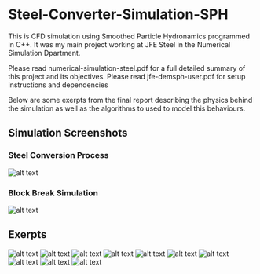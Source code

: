 # Steel-Converter-Simulation-SPH

This is CFD simulation using Smoothed Particle Hydronamics programmed in C++.
It was my main project working at JFE Steel in the Numerical Simulation Dpartment.

Please read numerical-simulation-steel.pdf for a full detailed summary of this project and its objectives. 
Please read jfe-demsph-user.pdf for setup instructions and dependencies

Below are some exerpts from the final report describing the physics behind the simulation as well as the algorithms to used to model this behaviours.

## Simulation Screenshots

### Steel Conversion Process
![alt text](https://github.com/radtrav/Steel-Converter-Simulation-SPH/blob/master/steelconverter-pics/Screen%20Shot%202018-02-15%20at%206.19.35%20PM.png?raw=true)

### Block Break Simulation
![alt text](https://github.com/radtrav/Steel-Converter-Simulation-SPH/blob/master/steelconverter-pics/Screen%20Shot%202018-02-15%20at%206.19.40%20PM.png?raw=true)

## Exerpts

![alt text](https://github.com/radtrav/Steel-Converter-Simulation-SPH/blob/master/steelconverter-pics/Screen%20Shot%202018-02-15%20at%206.16.56%20PM.png?raw=true)
![alt text](https://github.com/radtrav/Steel-Converter-Simulation-SPH/blob/master/steelconverter-pics/Screen%20Shot%202018-02-15%20at%206.17.48%20PM.png?raw=true)
![alt text](https://github.com/radtrav/Steel-Converter-Simulation-SPH/blob/master/steelconverter-pics/Screen%20Shot%202018-02-15%20at%206.18.16%20PM.png?raw=true)
![alt text](https://github.com/radtrav/Steel-Converter-Simulation-SPH/blob/master/steelconverter-pics/Screen%20Shot%202018-02-15%20at%206.18.26%20PM.png?raw=true)
![alt text](https://github.com/radtrav/Steel-Converter-Simulation-SPH/blob/master/steelconverter-pics/Screen%20Shot%202018-02-15%20at%206.18.33%20PM.png?raw=true)
![alt text](https://github.com/radtrav/Steel-Converter-Simulation-SPH/blob/master/steelconverter-pics/Screen%20Shot%202018-02-15%20at%206.18.42%20PM.png?raw=true)
![alt text](https://github.com/radtrav/Steel-Converter-Simulation-SPH/blob/master/steelconverter-pics/Screen%20Shot%202018-02-15%20at%206.18.52%20PM.png?raw=true)
![alt text](https://github.com/radtrav/Steel-Converter-Simulation-SPH/blob/master/steelconverter-pics/Screen%20Shot%202018-02-15%20at%206.19.04%20PM.png?raw=true)
![alt text](https://github.com/radtrav/Steel-Converter-Simulation-SPH/blob/master/steelconverter-pics/Screen%20Shot%202018-02-15%20at%206.19.11%20PM.png?raw=true)
![alt text](https://github.com/radtrav/Steel-Converter-Simulation-SPH/blob/master/steelconverter-pics/Screen%20Shot%202018-02-15%20at%206.19.28%20PM.png?raw=true)







